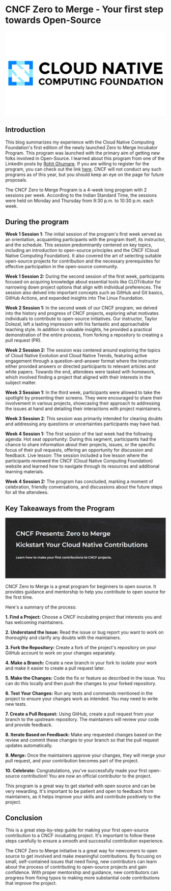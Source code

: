 # CNCF Zero to Merge - Your first step towards Open-Source

![CNCF LOGO](CNCF_Logo.jpg)

## Introduction

This blog summarizes my experience with the Cloud Native Computing Foundation's first edition of the newly launched Zero to Merge Incubator Program. This program was launched with the primary aim of getting new folks involved in Open-Source. I learned about this program from one of the LinkedIn posts by [Rohit Ghumare](https://github.com/rohitg00). If you are willing to register for the program, you can check out the link [here](https://project.linuxfoundation.org/cncf-zero-to-merge-application). CNCF will not conduct any such programs as of this year, but you should keep an eye on the page for future proposals.

The CNCF Zero to Merge Program is a 4-week long program with 2 sessions per week. According to the Indian Standard Time, the sessions were held on Monday and Thursday from 9:30 p.m. to 10:30 p.m. each week.

## During the program

**Week 1 Session 1**: The initial session of the program's first week served as an orientation, acquainting participants with the program itself, its instructor, and the schedule. This session predominantly centered on key topics, including an introduction to open-source principles and the CNCF (Cloud Native Computing Foundation). It also covered the art of selecting suitable open-source projects for contribution and the necessary prerequisites for effective participation in the open-source community.

**Week 1 Session 2:** During the second session of the first week, participants focused on acquiring knowledge about essential tools like CLOTributor for narrowing down project options that align with individual preferences. The session also delved into important concepts such as GitHub and Git basics, GitHub Actions, and expanded insights into The Linux Foundation.

**Week 2 Session 1:** In the second week of our CNCF program, we delved into the history and progress of CNCF projects, exploring what motivates individuals to contribute to open-source initiatives. Our instructor, Taylor Dolezal, left a lasting impression with his fantastic and approachable teaching style. In addition to valuable insights, he provided a practical demonstration of the entire process, from forking a repository to creating a pull request (PR).

**Week 2 Session 2:** The session was centered around exploring the topics of Cloud Native Evolution and Cloud Native Trends, featuring active engagement through a question-and-answer format where the instructor either provided answers or directed participants to relevant articles and white papers. Towards the end, attendees were tasked with homework, which involved finding a project that aligned with their interests in the subject matter.

**Week 3 Session 1:** In the third week, participants were allowed to take the spotlight by presenting their screens. They were encouraged to share their involvement in various projects, showcasing their approach to addressing the issues at hand and detailing their interactions with project maintainers.

**Week 3 Session 2**: This session was primarily intended for clearing doubts and addressing any questions or uncertainties participants may have had.

**Week 4 Session 1:** The first session of the last week had the following agenda: Hot seat opportunity: During this segment, participants had the chance to share information about their projects, issues, or the specific focus of their pull requests, offering an opportunity for discussion and feedback. Live lesson: The session included a live lesson where the participants reviewed the CNCF (Cloud Native Computing Foundation) website and learned how to navigate through its resources and additional learning materials.

**Week 4 Session 2:** The program has concluded, marking a moment of celebration, friendly conversations, and discussions about the future steps for all the attendees.

## Key Takeaways from the Program

![CNCF](cncf2.png)

CNCF Zero to Merge is a great program for beginners to open source. It provides guidance and mentorship to help you contribute to open source for the first time.

Here's a summary of the process:

**1. Find a Project:** Choose a CNCF incubating project that interests you and has welcoming maintainers.

**2. Understand the Issue:** Read the issue or bug report you want to work on thoroughly and clarify any doubts with the maintainers.

**3. Fork the Repository:** Create a fork of the project's repository on your GitHub account to work on your changes separately.

**4. Make a Branch:** Create a new branch in your fork to isolate your work and make it easier to create a pull request later.

**5. Make the Changes:** Code the fix or feature as described in the issue. You can do this locally and then push the changes to your forked repository.

**6. Test Your Changes:** Run any tests and commands mentioned in the project to ensure your changes work as intended. You may need to write new tests.

**7. Create a Pull Request:** Using GitHub, create a pull request from your branch to the upstream repository. The maintainers will review your code and provide feedback.

**8. Iterate Based on Feedback:** Make any requested changes based on the review and commit these changes to your branch so that the pull request updates automatically.

**9. Merge:** Once the maintainers approve your changes, they will merge your pull request, and your contribution becomes part of the project.

**10. Celebrate:** Congratulations, you've successfully made your first open-source contribution! You are now an official contributor to the project.

This program is a great way to get started with open source and can be very rewarding. It's important to be patient and open to feedback from maintainers, as it helps improve your skills and contribute positively to the project.

## Conclusion

This is a great step-by-step guide for making your first open-source contribution to a CNCF incubating project. It's important to follow these steps carefully to ensure a smooth and successful contribution experience.

The CNCF Zero to Merge initiative is a great way for newcomers to open source to get involved and make meaningful contributions. By focusing on small, self-contained issues that need fixing, new contributors can learn about the process of contributing to open-source projects and gain confidence. With proper mentorship and guidance, new contributors can progress from fixing typos to making more substantial code contributions that improve the project.
